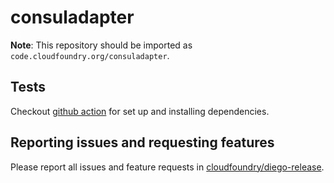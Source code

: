# consuladapter

**Note**: This repository should be imported as `code.cloudfoundry.org/consuladapter`.

## Tests

Checkout [github action](.github/workflows/go.yml) for set up and installing
dependencies.

## Reporting issues and requesting features

Please report all issues and feature requests in [cloudfoundry/diego-release](https://github.com/cloudfoundry/diego-release/issues).
